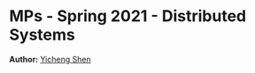 # MPs - Spring 2021 - Distributed Systems #

**Author:** [Yicheng Shen](https://github.com/YichengShen)